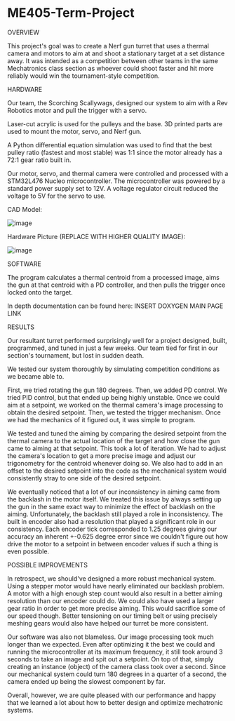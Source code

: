 # ME405-Term-Project

OVERVIEW

This project's goal was to create a Nerf gun turret that uses a thermal camera and motors to aim at and shoot a stationary target at a set distance away. 
It was intended as a competition between other teams in the same Mechatronics class section as whoever could shoot faster and hit more reliably would win the tournament-style competition.

HARDWARE

Our team, the Scorching Scallywags, designed our system to aim with a Rev Robotics motor and pull the trigger with a servo. 

Laser-cut acrylic is used for the pulleys and the base. 
3D printed parts are used to mount the motor, servo, and Nerf gun. 

A Python differential equation simulation was used to find that the best pulley ratio (fastest and most stable) was 1:1 since the motor already has a 72:1 gear ratio built in.

Our motor, servo, and thermal camera were controlled and processed with a STM32L476 Nucleo microcontroller. 
The microcontroller was powered by a standard power supply set to 12V. 
A voltage regulator circuit reduced the voltage to 5V for the servo to use.

CAD Model:

![image](https://github.com/JoshuaTuttobene/ME405-Term-Project/assets/107731390/c1119716-5263-4318-9854-b6561a143145)

Hardware Picture (REPLACE WITH HIGHER QUALITY IMAGE):

![image](https://github.com/JoshuaTuttobene/ME405-Term-Project/assets/107731390/130b673a-414e-4084-8b53-82ca18a79b9a)


SOFTWARE

The program calculates a thermal centroid from a processed image, aims the gun at that centroid with a PD controller, and then pulls the trigger once locked onto the target.

In depth documentation can be found here: INSERT DOXYGEN MAIN PAGE LINK

RESULTS

Our resultant turret performed surprisingly well for a project designed, built, programmed, and tuned in just a few weeks. 
Our team tied for first in our section's tournament, but lost in sudden death.

We tested our system thoroughly by simulating competition conditions as we became able to. 

First, we tried rotating the gun 180 degrees. Then, we added PD control. We tried PID control, but that ended up being highly unstable.
Once we could aim at a setpoint, we worked on the thermal camera's image processing to obtain the desired setpoint. 
Then, we tested the trigger mechanism. Once we had the mechanics of it figured out, it was simple to program.

We tested and tuned the aiming by comparing the desired setpoint from the thermal camera to the actual location of the target and how close the gun came to aiming at that setpoint. 
This took a lot of iteration. We had to adjust the camera's location to get a more precise image and adjust our trigonometry for the centroid whenever doing so. 
We also had to add in an offset to the desired setpoint into the code as the mechanical system would consistently stray to one side of the desired setpoint.

We eventually noticed that a lot of our inconsistency in aiming came from the backlash in the motor itself. 
We treated this issue by always setting up the gun in the same exact way to minimize the effect of backlash on the aiming.
Unfortunately, the backlash still played a role in inconsistency.
The built in encoder also had a resolution that played a significant role in our consistency. 
Each encoder tick corresponded to 1.25 degrees giving our accuracy an inherent +-0.625 degree error since we couldn't figure out how drive the motor to a setpoint in between encoder values if such a thing is even possible.

POSSIBLE IMPROVEMENTS

In retrospect, we should've designed a more robust mechanical system. Using a stepper motor would have nearly eliminated our backlash problem. 
A motor with a high enough step count would also result in a better aiming resolution than our encoder could do.
We could also have used a larger gear ratio in order to get more precise aiming. This would sacrifice some of our speed though.
Better tensioning on our timing belt or using precisely meshing gears would also have helped our turret be more consistent.

Our software was also not blameless. Our image processing took much longer than we expected. Even after optimizing it the best we could and running the microcontroller at its maximum frequency, it still took around 3 seconds to take an image and spit out a setpoint. 
On top of that, simply creating an instance (object) of the camera class took over a second. Since our mechanical system could turn 180 degrees in a quarter of a second, the camera ended up being the slowest component by far.

Overall, however, we are quite pleased with our performance and happy that we learned a lot about how to better design and optimize mechatronic systems.
